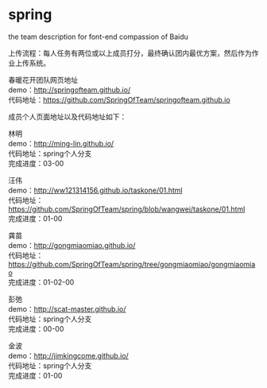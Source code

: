# spring
the team description for font-end compassion of Baidu<br>

上传流程：每人任务有两位或以上成员打分，最终确认团内最优方案，然后作为作业上传系统。

春暖花开团队网页地址<br>
demo：http://springofteam.github.io/<br>
代码地址：https://github.com/SpringOfTeam/springofteam.github.io

成员个人页面地址以及代码地址如下：<br>

林明<br>
demo：http://ming-lin.github.io/<br>
代码地址：spring个人分支<br>
完成进度：03-00<br>

汪伟<br>
demo：http://ww121314156.github.io/taskone/01.html<br>
代码地址：https://github.com/SpringOfTeam/spring/blob/wangwei/taskone/01.html<br>
完成进度：01-00<br>

龚苗<br>
demo：http://gongmiaomiao.github.io/<br>
代码地址：https://github.com/SpringOfTeam/spring/tree/gongmiaomiao/gongmiaomiao<br>
完成进度：01-02-00<br>

彭弛<br>
demo：http://scat-master.github.io/<br>
代码地址：spring个人分支<br>
完成进度：00-00<br>

金波<br>
demo：http://jimkingcome.github.io/<br>
代码地址：spring个人分支<br>
完成进度：01-00<br>

